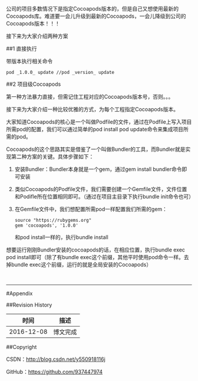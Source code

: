 公司的项目多数情况下是指定Cocoapods版本的，但是自己又想使用最新的Cocoapods库。难道要一会儿升级到最新的Cocoapods，一会儿降级到公司的Cocoapods版本！！！

接下来为大家介绍两种方案

##1 直接执行

带版本执行相关命令

```
pod _1.0.0_ update //pod _version_ update
```

##2 项目级Cocoapods

第一种方法暴力直接，但需记住工程对应的Cocoapods版本号，否则。。。

接下来为大家介绍一种比较优雅的方式，为每个工程指定Cocoapods版本。

大家知道Cocoapods的核心是一个叫做Podfile的文件，通过在Podfile上写入项目所需pod的配置，我们可以通过简单的pod install pod update命令来集成项目所需的pod。

Cocoapods的这个思路其实是借鉴了一个叫做Bundler的工具，而Bundler就是实现第二种方案的关键。具体步骤如下：

1. 安装Bundler：Bundler本身就是一个gem，通过gem install bundler命令即可安装
2. 类似Cocoapods的Podfile文件，我们需要创建一个Gemfile文件，文件位置和Podifle所在位置相同即可。（通过在项目主目录下执行bundle init命令也可）
3. 在Gemfile文件中，我们想配置所需pod一样配置我们所需的gem：

	```
	source "https://rubygems.org"
	gem 'cocoapods', '1.0.0'
	```

	和pod install一样的，执行bundle install


想要运行刚刚Bundler安装的cocoapods的话，在相应位置，执行bundle exec pod install即可（除了有bundle exec这个前缀，其他平时使用pod命令一样。去掉bundle exec这个前缀，运行的就是全局安装的Cocoapods）

&#160;

----------

#Appendix

##Revision History

| 时间 | 描述 |
| ---- | ---- |
| 2016-12-08 | 博文完成 |

##Copyright

CSDN：http://blog.csdn.net/y550918116j

GitHub：https://github.com/937447974
